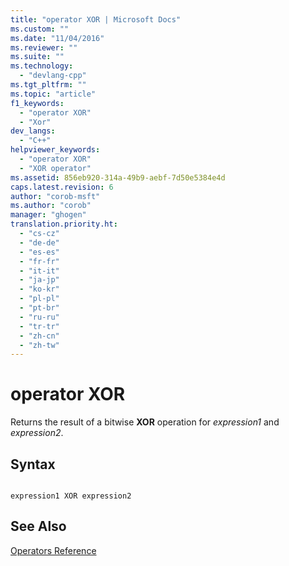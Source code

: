 ```yaml
---
title: "operator XOR | Microsoft Docs"
ms.custom: ""
ms.date: "11/04/2016"
ms.reviewer: ""
ms.suite: ""
ms.technology: 
  - "devlang-cpp"
ms.tgt_pltfrm: ""
ms.topic: "article"
f1_keywords: 
  - "operator XOR"
  - "Xor"
dev_langs: 
  - "C++"
helpviewer_keywords: 
  - "operator XOR"
  - "XOR operator"
ms.assetid: 856eb920-314a-49b9-aebf-7d50e5384e4d
caps.latest.revision: 6
author: "corob-msft"
ms.author: "corob"
manager: "ghogen"
translation.priority.ht: 
  - "cs-cz"
  - "de-de"
  - "es-es"
  - "fr-fr"
  - "it-it"
  - "ja-jp"
  - "ko-kr"
  - "pl-pl"
  - "pt-br"
  - "ru-ru"
  - "tr-tr"
  - "zh-cn"
  - "zh-tw"
---
```

# operator XOR
Returns the result of a bitwise **XOR** operation for *expression1* and *expression2*.  
  
## Syntax  
  
```  
  
expression1 XOR expression2  
```  
  
## See Also  
 [Operators Reference](../../assembler/masm/operators-reference.md)